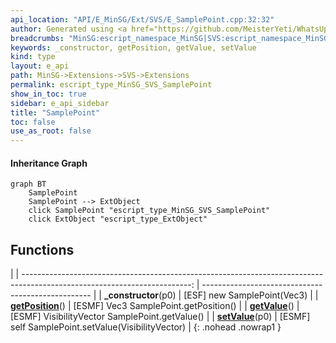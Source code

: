 ```yaml
---
api_location: "API/E_MinSG/Ext/SVS/E_SamplePoint.cpp:32:32"
author: Generated using <a href="https://github.com/MeisterYeti/WhatsUpDoc">WhatsUpDoc</a>
breadcrumbs: "MinSG:escript_namespace_MinSG|SVS:escript_namespace_MinSG_SVS"
keywords: _constructor, getPosition, getValue, setValue
kind: type
layout: e_api
path: MinSG->Extensions->SVS->Extensions
permalink: escript_type_MinSG_SVS_SamplePoint
show_in_toc: true
sidebar: e_api_sidebar
title: "SamplePoint"
toc: false
use_as_root: false
---
```


#### Inheritance Graph

```mermaid
graph BT
	SamplePoint
	SamplePoint --> ExtObject
	click SamplePoint "escript_type_MinSG_SVS_SamplePoint"
	click ExtObject "escript_type_ExtObject"
```

## Functions

|
| ------------------------------------------------------------------------------------------------------------------------: | -------------------------------------------------- | 
| **_constructor**(p0)                                                                                                      | [ESF] new SamplePoint(Vec3)                        | 
| **[getPosition](classMinSG_1_1SVS_1_1SamplePoint#classMinSG_1_1SVS_1_1SamplePoint_1a37ce235565f1e286503333e827a25861)**() | [ESMF] Vec3 SamplePoint.getPosition()              | 
| **[getValue](classMinSG_1_1SVS_1_1SamplePoint#classMinSG_1_1SVS_1_1SamplePoint_1adcba362862cae433953af08948f1f319)**()    | [ESMF] VisibilityVector SamplePoint.getValue()     | 
| **[setValue](classMinSG_1_1SVS_1_1SamplePoint#classMinSG_1_1SVS_1_1SamplePoint_1a43b98b230aebef0dd06990b711ead32d)**(p0)  | [ESMF] self SamplePoint.setValue(VisibilityVector) | 
{: .nohead .nowrap1 }

